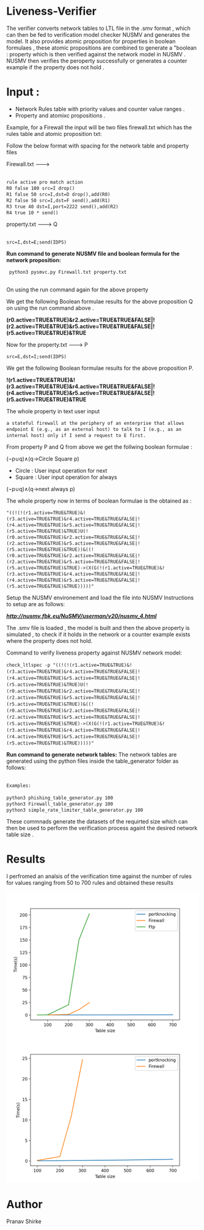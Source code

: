 # Liveness-Verifier



The verifier converts network tables to LTL file in the .smv format , which can then be fed to verification model checker NUSMV and generates the model. It also provides atomic proposition for properties in boolean formulaes , these atomic propositions are combined to generate a "boolean : property which is then verified against the network model in NUSMV . NUSMV then verifies the peroperty successfully or generates a counter example if the property does not hold .


# Input :

* Network Rules table with priority values and counter  value ranges .
* Property and atomixc propositions . 


Example, for a Firewall the input will be two files firewall.txt which has the rules table and atomic proposition txt:


Follow the below format with spacing for the network table and property files


Firewall.txt --->
``` 

rule active pro match action
R0 false 100 src=I drop() 
R1 false 50 src=I,dst=D drop(),add(R0)
R2 false 50 src=I,dst=F send(),add(R1)
R3 true 40 dst=I,port=2222 send(),add(R2)
R4 true 10 * send()
```
property.txt  --->   Q

```

src=I,dst=E;send(IDPS)
```

**Run command to generate NUSMV file and boolean formula for the network proposition:**
```shell
 python3 pysmvc.py Firewall.txt property.txt 
 
```

On using the run command again for the above property

We get the following  Boolean formulae results for the above proposition Q on using the run command above .

**(r0.active=TRUE&TRUE)&r2.active=TRUE&TRUE&FALSE|!(r2.active=TRUE&TRUE)&r5.active=TRUE&TRUE&FALSE|!(r5.active=TRUE&TRUE)&TRUE**



Now for the property.txt --->   P
```
src=E,dst=I;send(IDPS)     
```

We get the following  Boolean formulae results for the above proposition P.

**!(r1.active=TRUE&TRUE)&!(r3.active=TRUE&TRUE)&r4.active=TRUE&TRUE&FALSE|!(r4.active=TRUE&TRUE)&r5.active=TRUE&TRUE&FALSE|!(r5.active=TRUE&TRUE)&TRUE**


The whole property in text user input 

```
a stateful firewall at the periphery of an enterprise that allows endpoint E (e.g., as an external host) to talk to I (e.g., as an internal host) only if I send a request to E first. 
```

From property P and Q from above we get the follwing boolean formulae :

(¬p∪q)∧(q→Circle Square p)        

* Circle : User input operation  for next 
* Square : User input operation  for always

(¬p∪q)∧(q→next always p)



The whole property now  in terms of boolean formulae is the obtained as : 

```
"((!(!(r1.active=TRUE&TRUE)&!(r3.active=TRUE&TRUE)&r4.active=TRUE&TRUE&FALSE|!(r4.active=TRUE&TRUE)&r5.active=TRUE&TRUE&FALSE|!(r5.active=TRUE&TRUE)&TRUE)U(!(r0.active=TRUE&TRUE)&r2.active=TRUE&TRUE&FALSE|!(r2.active=TRUE&TRUE)&r5.active=TRUE&TRUE&FALSE|!(r5.active=TRUE&TRUE)&TRUE))&((!(r0.active=TRUE&TRUE)&r2.active=TRUE&TRUE&FALSE|!(r2.active=TRUE&TRUE)&r5.active=TRUE&TRUE&FALSE|!(r5.active=TRUE&TRUE)&TRUE)->(X(G(!(r1.active=TRUE&TRUE)&!(r3.active=TRUE&TRUE)&r4.active=TRUE&TRUE&FALSE|!(r4.active=TRUE&TRUE)&r5.active=TRUE&TRUE&FALSE|!(r5.active=TRUE&TRUE)&TRUE)))))"

```
Setup the NUSMV environement and load the file into NUSMV 
Instructions to setup are as follows:

***http://nusmv.fbk.eu/NuSMV/userman/v20/nusmv_4.html***

The .smv file is loaded , the model is built and then the above property is simulated , to check if it holds in the network or a counter example  exists where the property does not hold.

Command to verify liveness property against NUSMV network model: 

```check_ltlspec -p "((!(!(r1.active=TRUE&TRUE)&!(r3.active=TRUE&TRUE)&r4.active=TRUE&TRUE&FALSE|!(r4.active=TRUE&TRUE)&r5.active=TRUE&TRUE&FALSE|!(r5.active=TRUE&TRUE)&TRUE)U(!(r0.active=TRUE&TRUE)&r2.active=TRUE&TRUE&FALSE|!(r2.active=TRUE&TRUE)&r5.active=TRUE&TRUE&FALSE|!(r5.active=TRUE&TRUE)&TRUE))&((!(r0.active=TRUE&TRUE)&r2.active=TRUE&TRUE&FALSE|!(r2.active=TRUE&TRUE)&r5.active=TRUE&TRUE&FALSE|!(r5.active=TRUE&TRUE)&TRUE)->(X(G(!(r1.active=TRUE&TRUE)&!(r3.active=TRUE&TRUE)&r4.active=TRUE&TRUE&FALSE|!(r4.active=TRUE&TRUE)&r5.active=TRUE&TRUE&FALSE|!(r5.active=TRUE&TRUE)&TRUE)))))"```

**Run command to generate network tables:**
The network tables are generated using the python files inside the table_generator folder as follows:

```python3 [table_generator.py] [no.of_rules]

Examples:

python3 phishing_table_generator.py 100
python3 Firewall_table_generator.py 100
python3 simple_rate_limiter_table_generator.py 100

```
These commnads generate the datasets of the requirted size which can then be used to perform the  verification process againt the desired network table size . 


# Results

I perfromed an analsis of the verification time against the number of rules for values ranging from 50 to 700 rules and obtained these results 

<img src="https://github.com/Pranavs05/Liveness-Verifier/blob/main/Plots/all3.png" >
<img src="https://github.com/Pranavs05/Liveness-Verifier/blob/main/Plots/port_firewall.png" >



# Author 

Pranav Shirke

